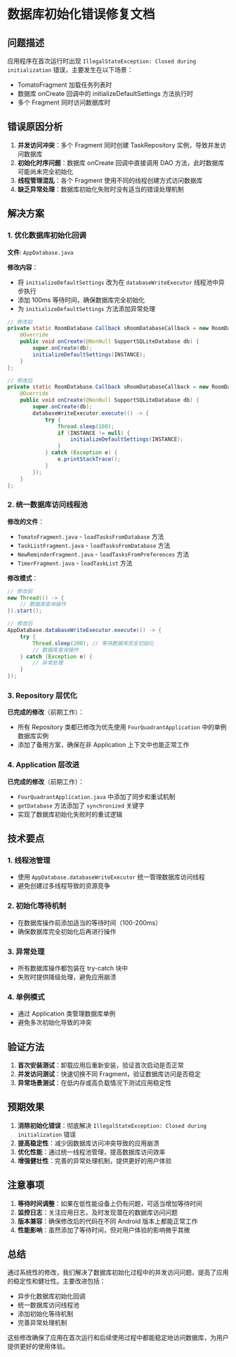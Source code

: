 # 数据库初始化错误修复文档

## 问题描述

应用程序在首次运行时出现 `IllegalStateException: Closed during initialization` 错误，主要发生在以下场景：
- TomatoFragment 加载任务列表时
- 数据库 onCreate 回调中的 initializeDefaultSettings 方法执行时
- 多个 Fragment 同时访问数据库时

## 错误原因分析

1. **并发访问冲突**：多个 Fragment 同时创建 TaskRepository 实例，导致并发访问数据库
2. **初始化时序问题**：数据库 onCreate 回调中直接调用 DAO 方法，此时数据库可能尚未完全初始化
3. **线程管理混乱**：各个 Fragment 使用不同的线程创建方式访问数据库
4. **缺乏异常处理**：数据库初始化失败时没有适当的错误处理机制

## 解决方案

### 1. 优化数据库初始化回调

**文件**: `AppDatabase.java`

**修改内容**：
- 将 `initializeDefaultSettings` 改为在 `databaseWriteExecutor` 线程池中异步执行
- 添加 100ms 等待时间，确保数据库完全初始化
- 为 `initializeDefaultSettings` 方法添加异常处理

```java
// 修改前
private static RoomDatabase.Callback sRoomDatabaseCallback = new RoomDatabase.Callback() {
    @Override
    public void onCreate(@NonNull SupportSQLiteDatabase db) {
        super.onCreate(db);
        initializeDefaultSettings(INSTANCE);
    }
};

// 修改后
private static RoomDatabase.Callback sRoomDatabaseCallback = new RoomDatabase.Callback() {
    @Override
    public void onCreate(@NonNull SupportSQLiteDatabase db) {
        super.onCreate(db);
        databaseWriteExecutor.execute(() -> {
            try {
                Thread.sleep(100);
                if (INSTANCE != null) {
                    initializeDefaultSettings(INSTANCE);
                }
            } catch (Exception e) {
                e.printStackTrace();
            }
        });
    }
};
```

### 2. 统一数据库访问线程池

**修改的文件**：
- `TomatoFragment.java` - `loadTasksFromDatabase` 方法
- `TaskListFragment.java` - `loadTasksFromDatabase` 方法
- `NewReminderFragment.java` - `loadTasksFromPreferences` 方法
- `TimerFragment.java` - `loadTaskList` 方法

**修改模式**：
```java
// 修改前
new Thread(() -> {
    // 数据库查询操作
}).start();

// 修改后
AppDatabase.databaseWriteExecutor.execute(() -> {
    try {
        Thread.sleep(200); // 等待数据库完全初始化
        // 数据库查询操作
    } catch (Exception e) {
        // 异常处理
    }
});
```

### 3. Repository 层优化

**已完成的修改**（前期工作）：
- 所有 Repository 类都已修改为优先使用 `FourQuadrantApplication` 中的单例数据库实例
- 添加了备用方案，确保在非 Application 上下文中也能正常工作

### 4. Application 层改进

**已完成的修改**（前期工作）：
- `FourQuadrantApplication.java` 中添加了同步和重试机制
- `getDatabase` 方法添加了 `synchronized` 关键字
- 实现了数据库初始化失败时的重试逻辑

## 技术要点

### 1. 线程池管理
- 使用 `AppDatabase.databaseWriteExecutor` 统一管理数据库访问线程
- 避免创建过多线程导致的资源竞争

### 2. 初始化等待机制
- 在数据库操作前添加适当的等待时间（100-200ms）
- 确保数据库完全初始化后再进行操作

### 3. 异常处理
- 所有数据库操作都包装在 try-catch 块中
- 失败时提供降级处理，避免应用崩溃

### 4. 单例模式
- 通过 Application 类管理数据库单例
- 避免多次初始化导致的冲突

## 验证方法

1. **首次安装测试**：卸载应用后重新安装，验证首次启动是否正常
2. **并发访问测试**：快速切换不同 Fragment，验证数据库访问是否稳定
3. **异常场景测试**：在低内存或高负载情况下测试应用稳定性

## 预期效果

1. **消除初始化错误**：彻底解决 `IllegalStateException: Closed during initialization` 错误
2. **提高稳定性**：减少因数据库访问冲突导致的应用崩溃
3. **优化性能**：通过统一线程池管理，提高数据库访问效率
4. **增强健壮性**：完善的异常处理机制，提供更好的用户体验

## 注意事项

1. **等待时间调整**：如果在低性能设备上仍有问题，可适当增加等待时间
2. **监控日志**：关注应用日志，及时发现潜在的数据库访问问题
3. **版本兼容**：确保修改后的代码在不同 Android 版本上都能正常工作
4. **性能影响**：虽然添加了等待时间，但对用户体验的影响微乎其微

## 总结

通过系统性的修改，我们解决了数据库初始化过程中的并发访问问题，提高了应用的稳定性和健壮性。主要改进包括：

- 异步化数据库初始化回调
- 统一数据库访问线程池
- 添加初始化等待机制
- 完善异常处理机制

这些修改确保了应用在首次运行和后续使用过程中都能稳定地访问数据库，为用户提供更好的使用体验。